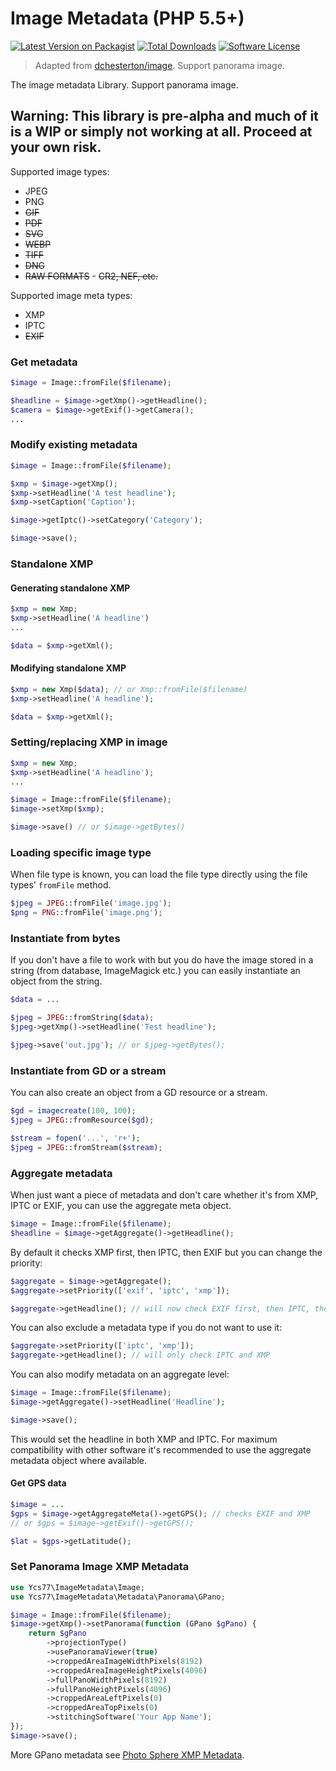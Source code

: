 # Image Metadata (PHP 5.5+)

[![Latest Version on Packagist][ico-version]][link-packagist]
[![Total Downloads][ico-downloads]][link-downloads]
[![Software License][ico-license]](LICENSE.md)

> Adapted from [dchesterton/image](https://packagist.org/packages/dchesterton/image). Support panorama image.

The image metadata Library. Support panorama image.

## Warning: This library is pre-alpha and much of it is a WIP or simply not working at all. Proceed at your own risk.

Supported image types:
   - JPEG
   - PNG
   - ~~GIF~~
   - ~~PDF~~
   - ~~SVG~~
   - ~~WEBP~~
   - ~~TIFF~~
   - ~~DNG~~
   - ~~RAW FORMATS~~
   	- ~~CR2, NEF, etc.~~

Supported image meta types:
   - XMP
   - IPTC
   - ~~EXIF~~

### Get metadata

```php
$image = Image::fromFile($filename);

$headline = $image->getXmp()->getHeadline();
$camera = $image->getExif()->getCamera();
...
```

### Modify existing metadata

```php
$image = Image::fromFile($filename);

$xmp = $image->getXmp();
$xmp->setHeadline('A test headline');
$xmp->setCaption('Caption');

$image->getIptc()->setCategory('Category');

$image->save();
```

### Standalone XMP

#### Generating standalone XMP

```php
$xmp = new Xmp;
$xmp->setHeadline('A headline')
...

$data = $xmp->getXml();
```

#### Modifying standalone XMP

```php
$xmp = new Xmp($data); // or Xmp::fromFile($filename)
$xmp->setHeadline('A headline');

$data = $xmp->getXml();
```

### Setting/replacing XMP in image

```php
$xmp = new Xmp;
$xmp->setHeadline('A headline');
...

$image = Image::fromFile($filename);
$image->setXmp($xmp);

$image->save() // or $image->getBytes()
```

### Loading specific image type

When file type is known, you can load the file type directly using the file types' `fromFile` method.

```php
$jpeg = JPEG::fromFile('image.jpg');
$png = PNG::fromFile('image.png');
```

### Instantiate from bytes

If you don't have a file to work with but you do have the image stored in a string (from database, ImageMagick etc.) you can easily instantiate an object from the string.

```php
$data = ...

$jpeg = JPEG::fromString($data);
$jpeg->getXmp()->setHeadline('Test headline');

$jpeg->save('out.jpg'); // or $jpeg->getBytes();
```

### Instantiate from GD or a stream

You can also create an object from a GD resource or a stream.

```php
$gd = imagecreate(100, 100);
$jpeg = JPEG::fromResource($gd);
```

```php
$stream = fopen('...', 'r+');
$jpeg = JPEG::fromStream($stream);
```

### Aggregate metadata

When just want a piece of metadata and don't care whether it's from XMP, IPTC or EXIF, you can use the aggregate meta object.

```php
$image = Image::fromFile($filename);
$headline = $image->getAggregate()->getHeadline();
```

By default it checks XMP first, then IPTC, then EXIF but you can change the priority:

```php
$aggregate = $image->getAggregate();
$aggregate->setPriority(['exif', 'iptc', 'xmp']);

$aggregate->getHeadline(); // will now check EXIF first, then IPTC, then XMP
```

You can also exclude a metadata type if you do not want to use it:

```php
$aggregate->setPriority(['iptc', 'xmp']);
$aggregate->getHeadline(); // will only check IPTC and XMP
```

You can also modify metadata on an aggregate level:

```php
$image = Image::fromFile($filename);
$image->getAggregate()->setHeadline('Headline');

$image->save();
```

This would set the headline in both XMP and IPTC. For maximum compatibility with other software it's recommended to use the aggregate metadata object where available.

#### Get GPS data

```php
$image = ...
$gps = $image->getAggregateMeta()->getGPS(); // checks EXIF and XMP
// or $gps = $image->getExif()->getGPS();

$lat = $gps->getLatitude();
```

### Set Panorama Image XMP Metadata

```php
use Ycs77\ImageMetadata\Image;
use Ycs77\ImageMetadata\Metadata\Panorama\GPano;

$image = Image::fromFile($filename);
$image->getXmp()->setPanorama(function (GPano $gPano) {
    return $gPano
        ->projectionType()
        ->usePanoramaViewer(true)
        ->croppedAreaImageWidthPixels(8192)
        ->croppedAreaImageHeightPixels(4096)
        ->fullPanoWidthPixels(8192)
        ->fullPanoHeightPixels(4096)
        ->croppedAreaLeftPixels(0)
        ->croppedAreaTopPixels(0)
        ->stitchingSoftware('Your App Name');
});
$image->save();
```

More GPano metadata see [Photo Sphere XMP Metadata](https://developers.google.com/streetview/spherical-metadata).

[ico-version]: https://img.shields.io/packagist/v/ycs77/image-metadata?style=flat-square
[ico-downloads]: https://img.shields.io/packagist/dt/ycs77/image-metadata?style=flat-square
[ico-license]: https://img.shields.io/badge/license-MIT-brightgreen?style=flat-square

[link-packagist]: https://packagist.org/packages/ycs77/image-metadata
[link-downloads]: https://packagist.org/packages/ycs77/image-metadata

